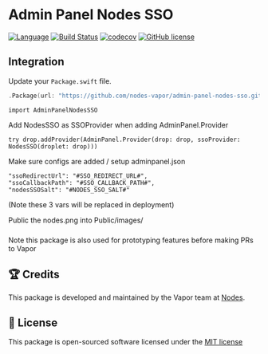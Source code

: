 # Admin Panel Nodes SSO
[![Language](https://img.shields.io/badge/Swift-3-brightgreen.svg)](http://swift.org)
[![Build Status](https://api.travis-ci.org/nodes-vapor/admin-panel-nodes-sso.svg?branch=master)](https://travis-ci.org/nodes-vapor/admin-panel-nodes-sso)
[![codecov](https://codecov.io/gh/nodes-vapor/admin-panel-nodes-sso/branch/master/graph/badge.svg)](https://codecov.io/gh/nodes-vapor/admin-panel-nodes-sso)
[![GitHub license](https://img.shields.io/badge/license-MIT-blue.svg)](https://raw.githubusercontent.com/nodes-vapor/sugar/master/LICENSE)

## Integration
Update your `Package.swift` file.
```swift
.Package(url: "https://github.com/nodes-vapor/admin-panel-nodes-sso.git", majorVersion: 0)
```

```
import AdminPanelNodesSSO
```

Add NodesSSO as SSOProvider when adding AdminPanel.Provider

```
try drop.addProvider(AdminPanel.Provider(drop: drop, ssoProvider: NodesSSO(droplet: drop)))
```

Make sure configs are added / setup
adminpanel.json

```
"ssoRedirectUrl": "#SSO_REDIRECT_URL#",
"ssoCallbackPath": "#SSO_CALLBACK_PATH#",
"nodesSSOSalt": "#NODES_SSO_SALT#"
```

(Note these 3 vars will be replaced in deployment)

Public the nodes.png into Public/images/

###
Note this package is also used for prototyping features before making PRs to Vapor

## 🏆 Credits
This package is developed and maintained by the Vapor team at [Nodes](https://www.nodes.dk).

## 📄 License
This package is open-sourced software licensed under the [MIT license](http://opensource.org/licenses/MIT)

